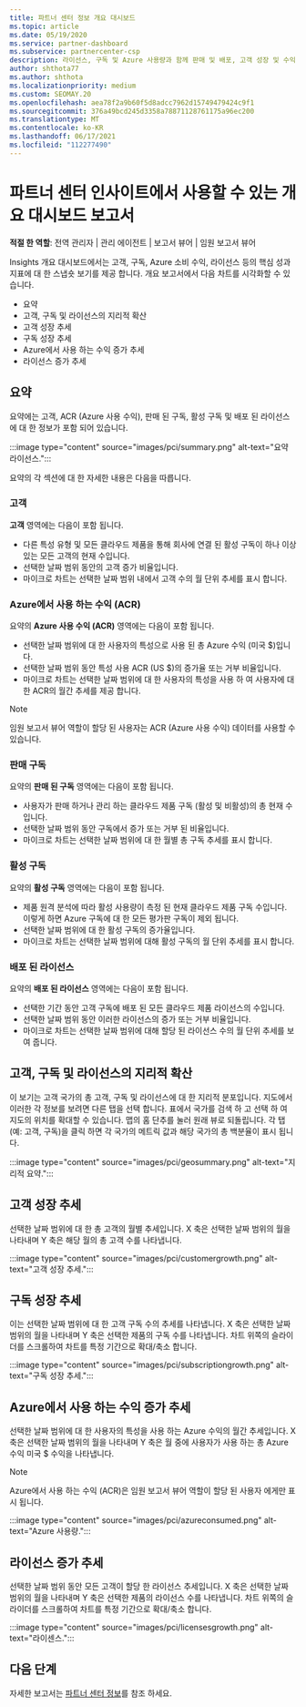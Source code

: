 ```yaml
---
title: 파트너 센터 정보 개요 대시보드
ms.topic: article
ms.date: 05/19/2020
ms.service: partner-dashboard
ms.subservice: partnercenter-csp
description: 라이선스, 구독 및 Azure 사용량과 함께 판매 및 배포, 고객 성장 및 수익 증가를 어떻게 수행 하는 방법에 대 한 스냅숏을 참조 하세요.
author: shthota77
ms.author: shthota
ms.localizationpriority: medium
ms.custom: SEOMAY.20
ms.openlocfilehash: aea78f2a9b60f5d8adcc7962d15749479424c9f1
ms.sourcegitcommit: 376a49bcd245d3358a78871128761175a96ec200
ms.translationtype: MT
ms.contentlocale: ko-KR
ms.lasthandoff: 06/17/2021
ms.locfileid: "112277490"
---
```

# <a name="overview-dashboard-reports-available-in-partner-center-insights"></a>파트너 센터 인사이트에서 사용할 수 있는 개요 대시보드 보고서
 
**적절 한 역할**: 전역 관리자 | 관리 에이전트 | 보고서 뷰어 | 임원 보고서 뷰어

Insights 개요 대시보드에서는 고객, 구독, Azure 소비 수익, 라이선스 등의 핵심 성과 지표에 대 한 스냅숏 보기를 제공 합니다. 개요 보고서에서 다음 차트를 시각화할 수 있습니다.

- 요약  
- 고객, 구독 및 라이선스의 지리적 확산  
- 고객 성장 추세 
- 구독 성장 추세 
- Azure에서 사용 하는 수익 증가 추세 
- 라이선스 증가 추세 

## <a name="summary"></a>요약

요약에는 고객, ACR (Azure 사용 수익), 판매 된 구독, 활성 구독 및 배포 된 라이선스에 대 한 정보가 포함 되어 있습니다. 

:::image type="content" source="images/pci/summary.png" alt-text="요약 라이선스.":::

요약의 각 섹션에 대 한 자세한 내용은 다음을 따릅니다.

### <a name="customers"></a>고객

**고객** 영역에는 다음이 포함 됩니다.

- 다른 특성 유형 및 모든 클라우드 제품을 통해 회사에 연결 된 활성 구독이 하나 이상 있는 모든 고객의 현재 수입니다.
- 선택한 날짜 범위 동안의 고객 증가 비율입니다.
- 마이크로 차트는 선택한 날짜 범위 내에서 고객 수의 월 단위 추세를 표시 합니다.

### <a name="azure-consumed-revenue-acr"></a>Azure에서 사용 하는 수익 (ACR)

요약의 **Azure 사용 수익 (ACR)** 영역에는 다음이 포함 됩니다.

- 선택한 날짜 범위에 대 한 사용자의 특성으로 사용 된 총 Azure 수익 (미국 $)입니다.
- 선택한 날짜 범위 동안 특성 사용 ACR (US $)의 증가율 또는 거부 비율입니다.
- 마이크로 차트는 선택한 날짜 범위에 대 한 사용자의 특성을 사용 하 여 사용자에 대 한 ACR의 월간 추세를 제공 합니다. 

> [!NOTE]
> 임원 보고서 뷰어 역할이 할당 된 사용자는 ACR (Azure 사용 수익) 데이터를 사용할 수 있습니다. 
 
### <a name="subscriptions-sold"></a>판매 구독

요약의 **판매 된 구독** 영역에는 다음이 포함 됩니다.

- 사용자가 판매 하거나 관리 하는 클라우드 제품 구독 (활성 및 비활성)의 총 현재 수입니다.  
- 선택한 날짜 범위 동안 구독에서 증가 또는 거부 된 비율입니다.
- 마이크로 차트는 선택한 날짜 범위에 대 한 월별 총 구독 추세를 표시 합니다.

### <a name="active-subscriptions"></a>활성 구독

요약의 **활성 구독** 영역에는 다음이 포함 됩니다.

- 제품 원격 분석에 따라 활성 사용량이 측정 된 현재 클라우드 제품 구독 수입니다. 이렇게 하면 Azure 구독에 대 한 모든 평가판 구독이 제외 됩니다.  
- 선택한 날짜 범위에 대 한 활성 구독의 증가율입니다.
- 마이크로 차트는 선택한 날짜 범위에 대해 활성 구독의 월 단위 추세를 표시 합니다.
 
### <a name="licenses-deployed"></a>배포 된 라이선스

요약의 **배포 된 라이선스** 영역에는 다음이 포함 됩니다.
 
- 선택한 기간 동안 고객 구독에 배포 된 모든 클라우드 제품 라이선스의 수입니다. 
- 선택한 날짜 범위 동안 이러한 라이선스의 증가 또는 거부 비율입니다. 
- 마이크로 차트는 선택한 날짜 범위에 대해 할당 된 라이선스 수의 월 단위 추세를 보여 줍니다.

## <a name="geographical-spread-of-your-customers-subscriptions-and-licenses"></a>고객, 구독 및 라이선스의 지리적 확산

이 보기는 고객 국가의 총 고객, 구독 및 라이선스에 대 한 지리적 분포입니다. 지도에서 이러한 각 정보를 보려면 다른 탭을 선택 합니다. 표에서 국가를 검색 하 고 선택 하 여 지도의 위치를 확대할 수 있습니다. 맵의 홈 단추를 눌러 원래 뷰로 되돌립니다. 각 탭 (예: 고객, 구독)을 클릭 하면 각 국가의 메트릭 값과 해당 국가의 총 백분율이 표시 됩니다.  

:::image type="content" source="images/pci/geosummary.png" alt-text="지리적 요약.":::

## <a name="customers-growth-trend"></a>고객 성장 추세

선택한 날짜 범위에 대 한 총 고객의 월별 추세입니다. X 축은 선택한 날짜 범위의 월을 나타내며 Y 축은 해당 월의 총 고객 수를 나타냅니다. 

:::image type="content" source="images/pci/customergrowth.png" alt-text="고객 성장 추세.":::

## <a name="subscriptions-growth-trend"></a>구독 성장 추세

이는 선택한 날짜 범위에 대 한 고객 구독 수의 추세를 나타냅니다. X 축은 선택한 날짜 범위의 월을 나타내며 Y 축은 선택한 제품의 구독 수를 나타냅니다. 차트 위쪽의 슬라이더를 스크롤하여 차트를 특정 기간으로 확대/축소 합니다. 

:::image type="content" source="images/pci/subscriptiongrowth.png" alt-text="구독 성장 추세.":::

## <a name="azure-consumed-revenue-growth-trend"></a>Azure에서 사용 하는 수익 증가 추세

선택한 날짜 범위에 대 한 사용자의 특성을 사용 하는 Azure 수익의 월간 추세입니다. X 축은 선택한 날짜 범위의 월을 나타내며 Y 축은 월 중에 사용자가 사용 하는 총 Azure 수익 미국 $ 수익을 나타냅니다.

> [!NOTE]
> Azure에서 사용 하는 수익 (ACR)은 임원 보고서 뷰어 역할이 할당 된 사용자 에게만 표시 됩니다. 

:::image type="content" source="images/pci/azureconsumed.png" alt-text="Azure 사용량.":::

## <a name="licenses-growth-trend"></a>라이선스 증가 추세
 
선택한 날짜 범위 동안 모든 고객이 할당 한 라이선스 추세입니다. X 축은 선택한 날짜 범위의 월을 나타내며 Y 축은 선택한 제품의 라이선스 수를 나타냅니다. 차트 위쪽의 슬라이더를 스크롤하여 차트를 특정 기간으로 확대/축소 합니다.  

:::image type="content" source="images/pci/licensesgrowth.png" alt-text="라이센스.":::

## <a name="next-steps"></a>다음 단계

자세한 보고서는 [파트너 센터 정보](partner-center-insights.md)를 참조 하세요.
